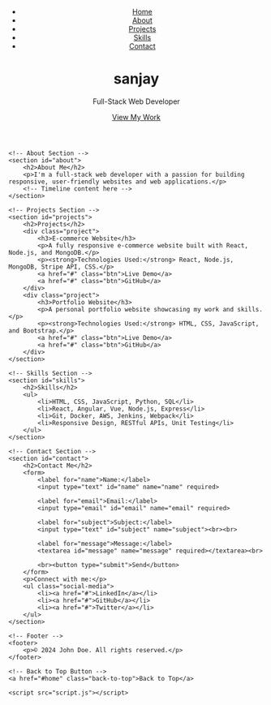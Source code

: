 <!DOCTYPE html>
<html lang="en">
<head>
    <meta charset="UTF-8">
    <meta name="viewport" content="width=device-width, initial-scale=1.0">
    <title>John - Web Developer</title>
    <link rel="stylesheet" href="styles.css">
</head>
<body>
    <!-- Header Section -->
    <header>
        <nav>
            <ul>
                <li><a href="#home">Home</a></li>
                <li><a href="#about">About</a></li>
                <li><a href="#projects">Projects</a></li>
                <li><a href="#skills">Skills</a></li>
                <li><a href="#contact">Contact</a></li>
            </ul>
        </nav>
        <div class="hero">
            <h1>sanjay</h1>
            <p>Full-Stack Web Developer</p>
            <a href="#projects" class="btn">View My Work</a>
        </div>
    </header>

    <!-- About Section -->
    <section id="about">
        <h2>About Me</h2>
        <p>I'm a full-stack web developer with a passion for building responsive, user-friendly websites and web applications.</p>
        <!-- Timeline content here -->
    </section>

    <!-- Projects Section -->
    <section id="projects">
        <h2>Projects</h2>
        <div class="project">
            <h3>E-commerce Website</h3>
            <p>A fully responsive e-commerce website built with React, Node.js, and MongoDB.</p>
            <p><strong>Technologies Used:</strong> React, Node.js, MongoDB, Stripe API, CSS.</p>
            <a href="#" class="btn">Live Demo</a>
            <a href="#" class="btn">GitHub</a>
        </div>
        <div class="project">
            <h3>Portfolio Website</h3>
            <p>A personal portfolio website showcasing my work and skills.</p>
            <p><strong>Technologies Used:</strong> HTML, CSS, JavaScript, and Bootstrap.</p>
            <a href="#" class="btn">Live Demo</a>
            <a href="#" class="btn">GitHub</a>
        </div>
    </section>

    <!-- Skills Section -->
    <section id="skills">
        <h2>Skills</h2>
        <ul>
            <li>HTML, CSS, JavaScript, Python, SQL</li>
            <li>React, Angular, Vue, Node.js, Express</li>
            <li>Git, Docker, AWS, Jenkins, Webpack</li>
            <li>Responsive Design, RESTful APIs, Unit Testing</li>
        </ul>
    </section>

    <!-- Contact Section -->
    <section id="contact">
        <h2>Contact Me</h2>
        <form>
            <label for="name">Name:</label>
            <input type="text" id="name" name="name" required>

            <label for="email">Email:</label>
            <input type="email" id="email" name="email" required>

            <label for="subject">Subject:</label>
            <input type="text" id="subject" name="subject"><br><br>

            <label for="message">Message:</label>
            <textarea id="message" name="message" required></textarea><br>

            <br><button type="submit">Send</button>
        </form>
        <p>Connect with me:</p>
        <ul class="social-media">
            <li><a href="#">LinkedIn</a></li>
            <li><a href="#">GitHub</a></li>
            <li><a href="#">Twitter</a></li>
        </ul>
    </section>

    <!-- Footer -->
    <footer>
        <p>© 2024 John Doe. All rights reserved.</p>
    </footer>

    <!-- Back to Top Button -->
    <a href="#home" class="back-to-top">Back to Top</a>

    <script src="script.js"></script>
</body>
</html>
